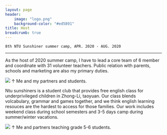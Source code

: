 ```yaml
---
layout: page
header:
    image: "logo.png"
    background-color: "#ed5891"
title: Host
breadcrumb: true   
---
```


`8th NTU Sunshiner summer camp, APR. 2020 - AUG. 2020`

---

As the host of 2020 summer camp, I have to lead a core team of 6 member and coordinate with 31 volunteer teachers. Public relation with parents, schools and marketing are also my primary duties. 

![](https://i.imgur.com/YVeiDMa.jpg)
&uarr; Me and my partners and students.

Ntu sunshiners is a student club that provides free english class for underprivileged children in Zhong-Li, taoyuan. Our class blends volcabulary, grammar and games together, and we think english learning resouces are the hardest to access for those families. Our work includes weekend class during school semesters and 3-5 days camp during summer/winter vacations.

![](https://i.imgur.com/b2FOyZQ.jpg)
&uarr; Me and partners teaching grade 5-6 students.